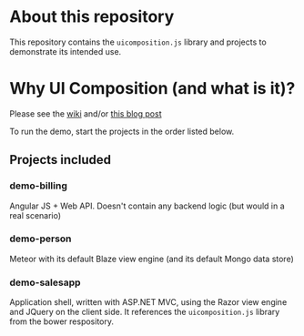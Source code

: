# About this repository
This repository contains the `uicomposition.js` library and projects to demonstrate its intended use.

# Why UI Composition (and what is it)?
Please see the [wiki](https://github.com/samilamti/uicomposition/wiki) and/or [this blog post](http://devxp.blogspot.com/2015/12/using-ui-composition-as-integration.html)

To run the demo, start the projects in the order listed below.

## Projects included
### demo-billing
Angular JS + Web API. Doesn't contain any backend logic (but would in a real scenario)
### demo-person
Meteor with its default Blaze view engine (and its default Mongo data store)
### demo-salesapp
Application shell, written with ASP.NET MVC, using the Razor view engine and JQuery on the client side. It references the `uicomposition.js` library from the bower respository.
